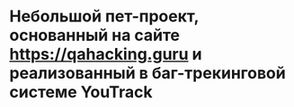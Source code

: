 # Небольшой пет-проект, основанный на сайте https://qahacking.guru и реализованный в баг-трекинговой системе YouTrack
